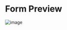 # Form Preview
![image](https://github.com/Kartikeyea/form/assets/109058853/44da364e-59db-4d70-ab96-d48fa9444ffe)
